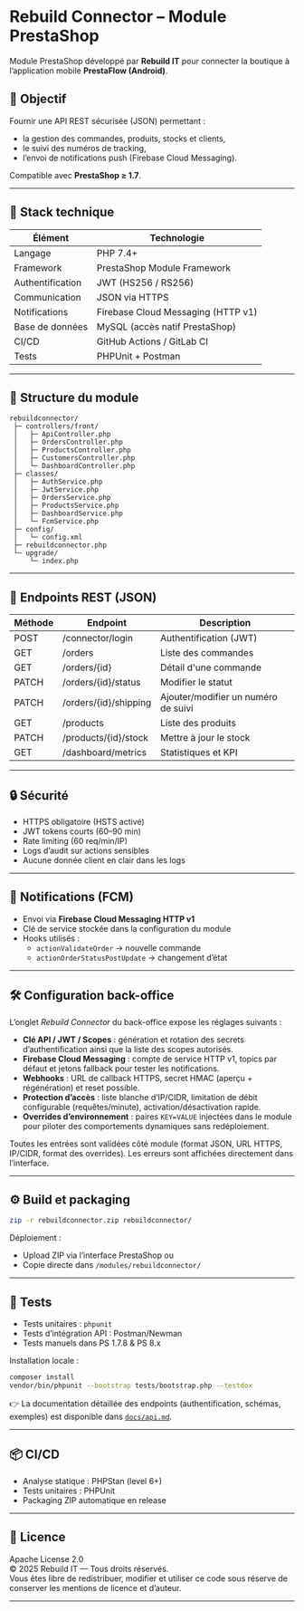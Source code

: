 # Rebuild Connector – Module PrestaShop

Module PrestaShop développé par **Rebuild IT** pour connecter la boutique à l’application mobile **PrestaFlow (Android)**.

## 🚀 Objectif

Fournir une API REST sécurisée (JSON) permettant :
- la gestion des commandes, produits, stocks et clients,
- le suivi des numéros de tracking,
- l’envoi de notifications push (Firebase Cloud Messaging).

Compatible avec **PrestaShop ≥ 1.7**.

---

## 🧩 Stack technique

| Élément | Technologie |
|----------|-------------|
| Langage | PHP 7.4+ |
| Framework | PrestaShop Module Framework |
| Authentification | JWT (HS256 / RS256) |
| Communication | JSON via HTTPS |
| Notifications | Firebase Cloud Messaging (HTTP v1) |
| Base de données | MySQL (accès natif PrestaShop) |
| CI/CD | GitHub Actions / GitLab CI |
| Tests | PHPUnit + Postman |

---

## 📁 Structure du module

```
rebuildconnector/
 ├─ controllers/front/
 │   ├─ ApiController.php
 │   ├─ OrdersController.php
 │   ├─ ProductsController.php
 │   ├─ CustomersController.php
 │   └─ DashboardController.php
 ├─ classes/
 │   ├─ AuthService.php
 │   ├─ JwtService.php
 │   ├─ OrdersService.php
 │   ├─ ProductsService.php
 │   ├─ DashboardService.php
 │   └─ FcmService.php
 ├─ config/
 │   └─ config.xml
 ├─ rebuildconnector.php
 └─ upgrade/
     └─ index.php
```

---

## 🔗 Endpoints REST (JSON)

| Méthode | Endpoint | Description |
|----------|-----------|-------------|
| POST | /connector/login | Authentification (JWT) |
| GET | /orders | Liste des commandes |
| GET | /orders/{id} | Détail d'une commande |
| PATCH | /orders/{id}/status | Modifier le statut |
| PATCH | /orders/{id}/shipping | Ajouter/modifier un numéro de suivi |
| GET | /products | Liste des produits |
| PATCH | /products/{id}/stock | Mettre à jour le stock |
| GET | /dashboard/metrics | Statistiques et KPI |

---

## 🔒 Sécurité

- HTTPS obligatoire (HSTS activé)
- JWT tokens courts (60–90 min)
- Rate limiting (60 req/min/IP)
- Logs d’audit sur actions sensibles
- Aucune donnée client en clair dans les logs

---

## 🔔 Notifications (FCM)

- Envoi via **Firebase Cloud Messaging HTTP v1**
- Clé de service stockée dans la configuration du module
- Hooks utilisés :
  - `actionValidateOrder` → nouvelle commande
  - `actionOrderStatusPostUpdate` → changement d’état

---

## 🛠️ Configuration back-office

L’onglet *Rebuild Connector* du back-office expose les réglages suivants :

- **Clé API / JWT / Scopes** : génération et rotation des secrets d’authentification ainsi que la liste des scopes autorisés.
- **Firebase Cloud Messaging** : compte de service HTTP v1, topics par défaut et jetons fallback pour tester les notifications.
- **Webhooks** : URL de callback HTTPS, secret HMAC (aperçu + régénération) et reset possible.
- **Protection d’accès** : liste blanche d’IP/CIDR, limitation de débit configurable (requêtes/minute), activation/désactivation rapide.
- **Overrides d’environnement** : paires `KEY=VALUE` injectées dans le module pour piloter des comportements dynamiques sans redéploiement.

Toutes les entrées sont validées côté module (format JSON, URL HTTPS, IP/CIDR, format des overrides). Les erreurs sont affichées directement dans l’interface.

---

## ⚙️ Build et packaging

```bash
zip -r rebuildconnector.zip rebuildconnector/
```

Déploiement :
- Upload ZIP via l’interface PrestaShop ou
- Copie directe dans `/modules/rebuildconnector/`

---

## 🧪 Tests

- Tests unitaires : `phpunit`
- Tests d’intégration API : Postman/Newman
- Tests manuels dans PS 1.7.8 & PS 8.x

Installation locale :

```bash
composer install
vendor/bin/phpunit --bootstrap tests/bootstrap.php --testdox
```

👉 La documentation détaillée des endpoints (authentification, schémas, exemples) est disponible dans [`docs/api.md`](docs/api.md).

---

## 📦 CI/CD

- Analyse statique : PHPStan (level 6+)
- Tests unitaires : PHPUnit
- Packaging ZIP automatique en release

---

## 🪪 Licence

Apache License 2.0  
© 2025 Rebuild IT — Tous droits réservés.  
Vous êtes libre de redistribuer, modifier et utiliser ce code sous réserve de conserver les mentions de licence et d’auteur.

---
